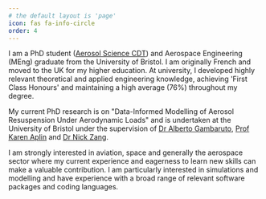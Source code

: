 ```yaml
---
# the default layout is 'page'
icon: fas fa-info-circle
order: 4
---
```


I am a PhD student ([Aerosol Science CDT](https://www.aerosol-cdt.ac.uk/)) and Aerospace Engineering (MEng) graduate from the University of Bristol. I am originally French and moved to the UK for my higher education. At university, I developed highly relevant theoretical and applied engineering knowledge, achieving 'First Class Honours' and maintaining a high average (76%) throughout my degree.

My current PhD research is on "Data-Informed Modelling of Aerosol Resuspension Under Aerodynamic Loads" and is undertaken at the University of Bristol under the supervision of [Dr Alberto Gambaruto](https://research-information.bris.ac.uk/en/persons/alberto-m-gambaruto), [Prof Karen Aplin](https://research-information.bris.ac.uk/en/persons/karen-l-aplin) and [Dr Nick Zang](https://research-information.bris.ac.uk/en/persons/b-zang). 

I am strongly interested in aviation, space and generally the aerospace sector where my current experience and eagerness to learn new skills can make a valuable contribution. I am particularly interested in simulations and modelling and have experience with a broad range of relevant software packages and coding languages.



<!-- > Add Markdown syntax content to file `_tabs/about.md`{: .filepath } and it will show up on this page.
{: .prompt-tip } -->
